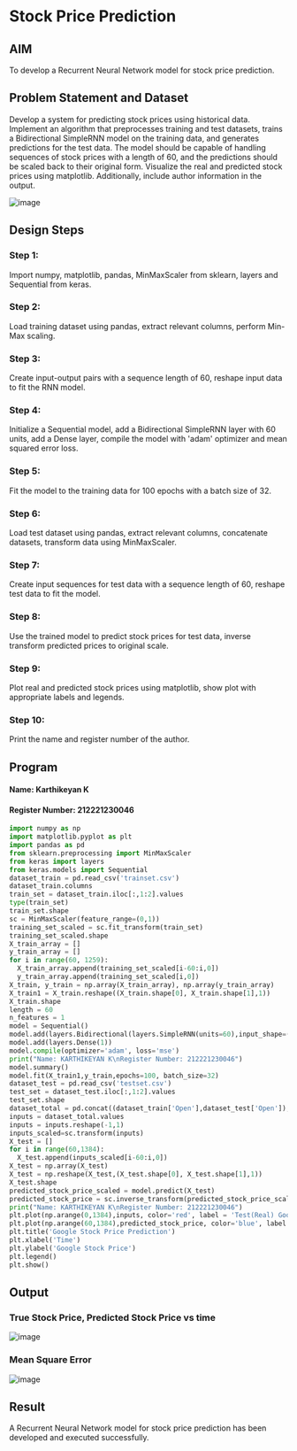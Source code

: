 # Stock Price Prediction

## AIM

To develop a Recurrent Neural Network model for stock price prediction.

## Problem Statement and Dataset
Develop a system for predicting stock prices using historical data. Implement an algorithm that preprocesses training and test datasets, trains a Bidirectional SimpleRNN model on the training data, and generates predictions for the test data. The model should be capable of handling sequences of stock prices with a length of 60, and the predictions should be scaled back to their original form. Visualize the real and predicted stock prices using matplotlib. Additionally, include author information in the output.

![image](https://github.com/Karthikeyan21001828/rnn-stock-price-prediction/assets/93427303/d1a471ae-90d1-4179-9f86-b4092a82d83a)

## Design Steps

### Step 1:
Import numpy, matplotlib, pandas, MinMaxScaler from sklearn, layers and Sequential from keras.
### Step 2:
Load training dataset using pandas, extract relevant columns, perform Min-Max scaling.
### Step 3:
Create input-output pairs with a sequence length of 60, reshape input data to fit the RNN model.
### Step 4:
Initialize a Sequential model, add a Bidirectional SimpleRNN layer with 60 units, add a Dense layer, compile the model with 'adam' optimizer and mean squared error loss.
### Step 5:
Fit the model to the training data for 100 epochs with a batch size of 32.
### Step 6:
Load test dataset using pandas, extract relevant columns, concatenate datasets, transform data using MinMaxScaler.
### Step 7:
Create input sequences for test data with a sequence length of 60, reshape test data to fit the model.
### Step 8:
Use the trained model to predict stock prices for test data, inverse transform predicted prices to original scale.
### Step 9:
Plot real and predicted stock prices using matplotlib, show plot with appropriate labels and legends.
### Step 10:
 Print the name and register number of the author.

## Program
#### Name: Karthikeyan K
#### Register Number: 212221230046

```python
import numpy as np
import matplotlib.pyplot as plt
import pandas as pd
from sklearn.preprocessing import MinMaxScaler
from keras import layers
from keras.models import Sequential
dataset_train = pd.read_csv('trainset.csv')
dataset_train.columns
train_set = dataset_train.iloc[:,1:2].values
type(train_set)
train_set.shape
sc = MinMaxScaler(feature_range=(0,1))
training_set_scaled = sc.fit_transform(train_set)
training_set_scaled.shape
X_train_array = []
y_train_array = []
for i in range(60, 1259):
  X_train_array.append(training_set_scaled[i-60:i,0])
  y_train_array.append(training_set_scaled[i,0])
X_train, y_train = np.array(X_train_array), np.array(y_train_array)
X_train1 = X_train.reshape((X_train.shape[0], X_train.shape[1],1))
X_train.shape
length = 60
n_features = 1
model = Sequential()
model.add(layers.Bidirectional(layers.SimpleRNN(units=60),input_shape=(length,n_features)))
model.add(layers.Dense(1))
model.compile(optimizer='adam', loss='mse')
print("Name: KARTHIKEYAN K\nRegister Number: 212221230046")
model.summary()
model.fit(X_train1,y_train,epochs=100, batch_size=32)
dataset_test = pd.read_csv('testset.csv')
test_set = dataset_test.iloc[:,1:2].values
test_set.shape
dataset_total = pd.concat((dataset_train['Open'],dataset_test['Open']),axis=0)
inputs = dataset_total.values
inputs = inputs.reshape(-1,1)
inputs_scaled=sc.transform(inputs)
X_test = []
for i in range(60,1384):
  X_test.append(inputs_scaled[i-60:i,0])
X_test = np.array(X_test)
X_test = np.reshape(X_test,(X_test.shape[0], X_test.shape[1],1))
X_test.shape
predicted_stock_price_scaled = model.predict(X_test)
predicted_stock_price = sc.inverse_transform(predicted_stock_price_scaled)
print("Name: KARTHIKEYAN K\nRegister Number: 212221230046")
plt.plot(np.arange(0,1384),inputs, color='red', label = 'Test(Real) Google stock price')
plt.plot(np.arange(60,1384),predicted_stock_price, color='blue', label = 'Predicted Google stock price')
plt.title('Google Stock Price Prediction')
plt.xlabel('Time')
plt.ylabel('Google Stock Price')
plt.legend()
plt.show()
```

## Output

### True Stock Price, Predicted Stock Price vs time

![image](https://github.com/Karthikeyan21001828/rnn-stock-price-prediction/assets/93427303/10d2c10a-f0c5-47ec-be23-8c683b4e281f)


### Mean Square Error

![image](https://github.com/Karthikeyan21001828/rnn-stock-price-prediction/assets/93427303/84505020-1095-4dda-9018-f9ec67727091)


## Result
A Recurrent Neural Network model for stock price prediction has been developed and executed successfully.
